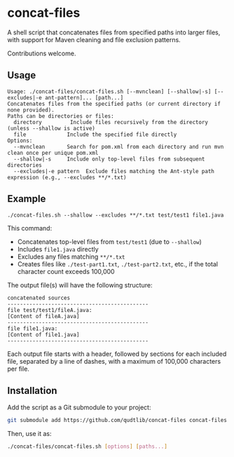 # concat-files

A shell script that concatenates files from specified paths into larger files, with support for Maven cleaning and file exclusion patterns.

Contributions welcome.

## Usage

```
Usage: ./concat-files/concat-files.sh [--mvnclean] [--shallow|-s] [--excludes|-e ant-pattern]... [path...]
Concatenates files from the specified paths (or current directory if none provided).
Paths can be directories or files:
  directory         Include files recursively from the directory (unless --shallow is active)
  file             Include the specified file directly
Options:
  --mvnclean       Search for pom.xml from each directory and run mvn clean once per unique pom.xml
  --shallow|-s     Include only top-level files from subsequent directories
  --excludes|-e pattern  Exclude files matching the Ant-style path expression (e.g., --excludes **/*.txt)
```

## Example

```
./concat-files.sh --shallow --excludes **/*.txt test/test1 file1.java
```

This command:
- Concatenates top-level files from `test/test1` (due to `--shallow`)
- Includes `file1.java` directly
- Excludes any files matching `**/*.txt`
- Creates files like `./test-part1.txt`, `./test-part2.txt`, etc., if the total character count exceeds 100,000

The output file(s) will have the following structure:

```
concatenated sources
---------------------------------------------
file test/test1/fileA.java:
[Content of fileA.java]
---------------------------------------------
file file1.java:
[Content of file1.java]
---------------------------------------------
```

Each output file starts with a header, followed by sections for each included file, separated by a line of dashes, with a maximum of 100,000 characters per file.

## Installation

Add the script as a Git submodule to your project:

```bash
git submodule add https://github.com/qudtlib/concat-files concat-files
```

Then, use it as:

```bash
./concat-files/concat-files.sh [options] [paths...]
```